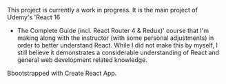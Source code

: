This project is currently a work in progress. It is the main project of Udemy's 'React 16 
- The Complete Guide (incl. React Router 4 & Redux)' course that I'm making along with the 
instructor (with some personal adjustments) in order to better understand React. While I 
did not make this by myself, I still believe it demonstrates a considerable understanding 
of React and general web development related knowledge.

Bbootstrapped with Create React App.